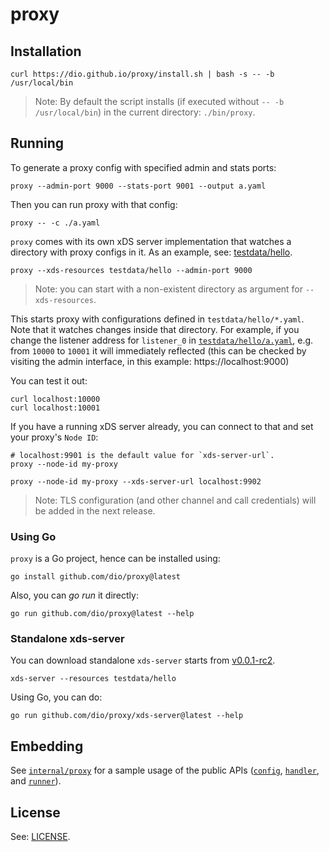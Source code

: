 # proxy

## Installation

```console
curl https://dio.github.io/proxy/install.sh | bash -s -- -b /usr/local/bin
```

> Note: By default the script installs (if executed without `-- -b /usr/local/bin`) in the current
> directory: `./bin/proxy`.

## Running

To generate a proxy config with specified admin and stats ports:

```console
proxy --admin-port 9000 --stats-port 9001 --output a.yaml
```

Then you can run proxy with that config:

```console
proxy -- -c ./a.yaml
```

`proxy` comes with its own xDS server implementation that watches a directory with proxy configs in
it. As an example, see: [testdata/hello](./testdata/hello/).

```console
proxy --xds-resources testdata/hello --admin-port 9000
```

> Note: you can start with a non-existent directory as argument for `--xds-resources`.

This starts proxy with configurations defined in `testdata/hello/*.yaml`. Note that it watches
changes inside that directory. For example, if you change the listener address for `listener_0` in
[`testdata/hello/a.yaml`](./testdata/hello/a.yaml), e.g. from `10000` to `10001` it will immediately
reflected (this can be checked by visiting the admin interface, in this example:
https://localhost:9000)

You can test it out:

```console
curl localhost:10000
curl localhost:10001
```

If you have a running xDS server already, you can connect to that and set your proxy's `Node ID`:

```console
# localhost:9901 is the default value for `xds-server-url`.
proxy --node-id my-proxy
```

```console
proxy --node-id my-proxy --xds-server-url localhost:9902
```

> Note: TLS configuration (and other channel and call credentials) will be added in the next release.

### Using Go

`proxy` is a Go project, hence can be installed using:

```console
go install github.com/dio/proxy@latest
```

Also, you can _go run_ it directly:

```console
go run github.com/dio/proxy@latest --help
```

### Standalone xds-server

You can download standalone `xds-server` starts from [v0.0.1-rc2](https://github.com/dio/proxy/releases/tag/v0.0.1-rc2).


```console
xds-server --resources testdata/hello
```

Using Go, you can do:

```console
go run github.com/dio/proxy/xds-server@latest --help
```

## Embedding

See [`internal/proxy`](./internal/proxy/) for a sample usage of the public APIs
([`config`](./config/), [`handler`](./handler/), and [`runner`](./runner/)).


## License

See: [LICENSE](./LICENSE).
